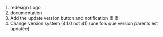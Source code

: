 1) redesign Logo
3) documentation
5) Add the update version button and notification !!!!!!!!
6) Change version system (4.1.0 not 41) (une fois que version parents est updatée)